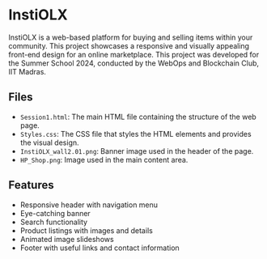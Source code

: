 # InstiOLX 

InstiOLX is a web-based platform for buying and selling items within your community. This project showcases a responsive and visually appealing front-end design for an online marketplace. This project was developed for the Summer School 2024, conducted by the WebOps and Blockchain Club, IIT Madras.

## Files

- `Session1.html`: The main HTML file containing the structure of the web page.
- `Styles.css`: The CSS file that styles the HTML elements and provides the visual design.
- `InstiOLX_wall2.01.png`: Banner image used in the header of the page.
- `HP_Shop.png`: Image used in the main content area.

## Features

- Responsive header with navigation menu
- Eye-catching banner
- Search functionality
- Product listings with images and details
- Animated image slideshows
- Footer with useful links and contact information

